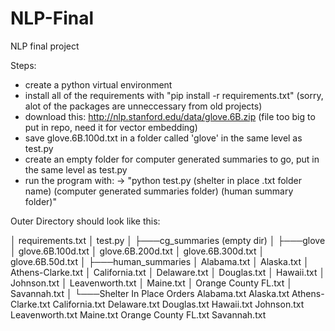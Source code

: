 # NLP-Final
NLP final project

Steps:
- create a python virtual environment
- install all of the requirements with "pip install -r requirements.txt" (sorry, alot of the packages are unneccessary from old projects)
- download this: http://nlp.stanford.edu/data/glove.6B.zip (file too big to put in repo, need it for vector embedding)
- save glove.6B.100d.txt in a folder called 'glove' in the same level as test.py
- create an empty folder for computer generated summaries to go, put in the same level as test.py
- run the program with:
                -> "python test.py (shelter in place .txt folder name) (computer generated summaries folder) (human summary folder)"

Outer Directory should look like this:

│   requirements.txt
│   test.py
│
├───cg_summaries (empty dir)
│
├───glove
│       glove.6B.100d.txt
│       glove.6B.200d.txt
│       glove.6B.300d.txt
│       glove.6B.50d.txt
│
├───human_summaries
│       Alabama.txt
│       Alaska.txt
│       Athens-Clarke.txt
│       California.txt
│       Delaware.txt
│       Douglas.txt
│       Hawaii.txt
│       Johnson.txt
│       Leavenworth.txt
│       Maine.txt
│       Orange County FL.txt
│       Savannah.txt
│
└───Shelter In Place Orders
        Alabama.txt
        Alaska.txt
        Athens-Clarke.txt
        California.txt
        Delaware.txt
        Douglas.txt
        Hawaii.txt
        Johnson.txt
        Leavenworth.txt
        Maine.txt
        Orange County FL.txt
        Savannah.txt
